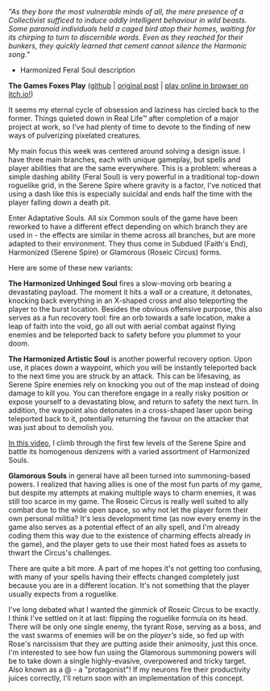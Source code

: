*"As they bore the most vulnerable minds of all, the mere presence of a Collectivist sufficed to induce oddly intelligent behaviour in wild beasts. Some paranoid individuals held a caged bird atop their homes, waiting for its chirping to turn to discernible words. Even as they reached for their bunkers, they quickly learned that cement cannot silence the Harmonic song."*

- Harmonized Feral Soul description

**The Games Foxes Play** ([github](https://github.com/Oneirical/The-Games-Foxes-Play) | [original post](https://www.reddit.com/r/roguelikedev/comments/uzb3iu/sharing_saturday_416/iaa1w3u/) | [play online in browser on itch.io!](https://oneirical.itch.io/tgfp))

It seems my eternal cycle of obsession and laziness has circled back to the former. Things quieted down in Real Life™ after completion of a major project at work, so I've had plenty of time to devote to the finding of new ways of pulverizing pixelated creatures.

My main focus this week was centered around solving a design issue. I have three main branches, each with unique gameplay, but spells and player abilities that are the same everywhere. This is a problem: whereas a simple dashing ability (Feral Soul) is very powerful in a traditional top-down roguelike grid, in the Serene Spire where gravity is a factor, I've noticed that using a dash like this is especially suicidal and ends half the time with the player falling down a death pit.

Enter Adaptative Souls. All six Common souls of the game have been reworked to have a different effect depending on which branch they are used in - the effects are similar in theme across all branches, but are more adapted to their environment. They thus come in Subdued (Faith's End), Harmonized (Serene Spire) or Glamorous (Roseic Circus) forms.

Here are some of these new variants:

**The Harmonized Unhinged Soul** fires a slow-moving orb bearing a devastating payload. The moment it hits a wall or a creature, it detonates, knocking back everything in an X-shaped cross and also teleporting the player to the burst location. Besides the obvious offensive purpose, this also serves as a fun recovery tool: fire an orb towards a safe location, make a leap of faith into the void, go all out with aerial combat against flying enemies and be teleported back to safety before you plummet to your doom.

**The Harmonized Artistic Soul** is another powerful recovery option. Upon use, it places down a waypoint, which you will be instantly teleported back to the next time you are struck by an attack. This can be lifesaving, as Serene Spire enemies rely on knocking you out of the map instead of doing damage to kill you. You can therefore engage in a really risky position or expose yourself to a devastating blow, and return to safety the next turn. In addition, the waypoint also detonates in a cross-shaped laser upon being teleported back to it, potentially returning the favour on the attacker that was just about to demolish you.

[In this video](https://www.youtube.com/watch?v=iEspyOTxqpQ), I climb through the first few levels of the Serene Spire and battle its homogenous denizens with a varied assortment of Harmonized Souls.

**Glamorous Souls** in general have all been turned into summoning-based powers. I realized that having allies is one of the most fun parts of my game, but despite my attempts at making multiple ways to charm enemies, it was still too scarce in my game. The Roseic Circus is really well suited to ally combat due to the wide open space, so why not let the player form their own personal militia? It's less development time (as now every enemy in the game also serves as a potential effect of an ally spell, and I'm already coding them this way due to the existence of charming effects already in the game), and the player gets to use their most hated foes as assets to thwart the Circus's challenges.

There are quite a bit more. A part of me hopes it's not getting too confusing, with many of your spells having their effects changed completely just because you are in a different location. It's not something that the player usually expects from a roguelike.

I've long debated what I wanted the gimmick of Roseic Circus to be exactly. I think I've settled on it at last: flipping the roguelike formula on its head. There will be only one single enemy, the tyrant Rose, serving as a boss, and the vast swarms of enemies will be on the *player's* side, so fed up with Rose's narcissism that they are putting aside their animosity, just this once. I'm interested to see how fun using the Glamorous summoning powers will be to take down a single highly-evasive, overpowered and tricky target. Also known as a @ - a "protagonist"! If my neurons fire their productivity juices correctly, I'll return soon with an implementation of this concept.